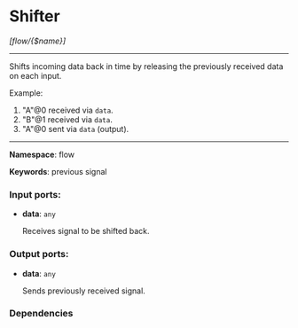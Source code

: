 # Shifter

_[flow/{$name}]_

---

Shifts incoming data back in time by releasing the previously received data on each input. 

Example:
1. "A"@0 received via `data`.
2. "B"@1 received via `data`.
3. "A"@0 sent via `data` (output).

---

__Namespace__: flow

__Keywords__: previous signal

### Input ports:

* __data__: ` any `

    Receives signal to be shifted back.

### Output ports:

* __data__: ` any `

    Sends previously received signal.

### Dependencies




